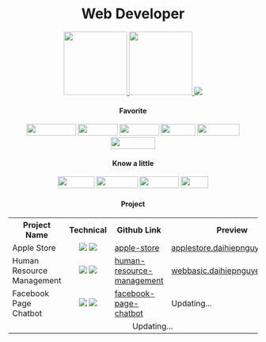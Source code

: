 <div align="center">
        <h1>Web Developer</h1>
        <a href="https://github.com/daihiepnguyen"><img src="https://github-readme-stats.vercel.app/api?username=daihiepnguyen&count_private=true&hide=stars&custom_title=Github%20Stats&border_radius=15" height="128px"/>
        </a>
        <a href="https://github.com/daihiepnguyen"><img src="https://github-readme-stats.vercel.app/api/wakatime?username=daihiepnguyen&langs_count=6&border_radius=15&range=last_7_days&layout=compact&custom_title=Last%207%20Days" height="128px"/>
        </a>
        <a href="https://github.com/daihiepnguyen"><img src="https://github-readme-stats.vercel.app/api/top-langs/?username=daihiepnguyen&layout=compact&langs_count=6&border_radius=15"/>
        </a>
    </div>
    <div align="center">
        <h4>Favorite</h4>
        <div>
            <img src="https://img.shields.io/badge/-JavaScript-yellow?logo=javascript&logoColor=white" width="100px"
                height="24px" />
            <img src="https://img.shields.io/badge/-Nodejs-green?logo=Node.js&logoColor=white" width="80px"
                height="24px" />
            <img src="https://img.shields.io/badge/-React-blue?logo=react&logoColor=white" width="80px" height="24px" />
            <img src="https://img.shields.io/badge/-SCSS-ff69b4?logo=sass&logoColor=white" width="70px" height="24px" />
            <img src="https://img.shields.io/badge/-MySQL-orange?logo=mysql&logoColor=white" width="85px"
                height="24px" />
            <img src="https://img.shields.io/badge/-MongoDB-green?logo=mongodb&logoColor=white" width="90px"
                height="24px" />
        </div>
        <h4>Know a little</h4>
        <div>
            <img src="https://img.shields.io/badge/-Flask-grey?logo=flask&logoColor=white" width="74px" height="24px" />
            <img src="https://img.shields.io/badge/-Laravel-orange?logo=laravel&logoColor=white" width="84px"
                height="24px" />
            <img src="https://img.shields.io/badge/-Docker-informational?logo=docker&logoColor=white" width="80px"
                height="24px" />
            <img src="https://img.shields.io/badge/-Git-orange?logo=git&logoColor=white" width="55px"
                 height="24px" />
        </div>
        <h4>Project</h4>
        <table>
            <tr align="center">
                <th>Project Name</th>
                <th>Technical</th>
                <th>Github Link</th>
                <th>Preview</th>
            </tr>
            <tr>
                <td>Apple Store</td>
                <td align="center"><img
                        src="https://img.shields.io/badge/-Bootstrap-blue?logo=bootstrap&logoColor=white" />
                    <img src="https://img.shields.io/badge/-Laravel-orange?logo=laravel&logoColor=white" />
                </td>
                <td><a href="https://github.com/daihiepnguyen/apple-store">apple-store</a></td>
                <td><a href="http://applestore.daihiepnguyen.space">applestore.daihiepnguyen.space</a></td>
            </tr>
            <tr>
                <td>Human Resource Management</td>
                <td align="center"><img src="https://img.shields.io/badge/-CSS3-blue?logo=css3&logoColor=white" />
                    <img src="https://img.shields.io/badge/-PHP-blue?logo=php&logoColor=white" />
                </td>
                <td><a href="https://github.com/daihiepnguyen/human-resource-management">human-resource-management</a></td>
                <td><a href="http://webbasic.daihiepnguyen.space" target="_blank">webbasic.daihiepnguyen.space</a></td>
            </tr>
            <tr>
                <td>Facebook Page Chatbot</td>
                <td align="center"><img src="https://img.shields.io/badge/-ejs-blue?logo=ejs&logoColor=white" />
                    <img src="https://img.shields.io/badge/-Nodejs-green?logo=Node.js&logoColor=white" />
                </td>
                <td><a href="https://github.com/daihiepnguyen/facebook-page-chatbot">facebook-page-chatbot</a></td>
                <td>Updating...</td>
            </tr>
            <tr>
                <td colspan=4 align="center">Updating...</td>
            </tr>
        </table>
    </div>
